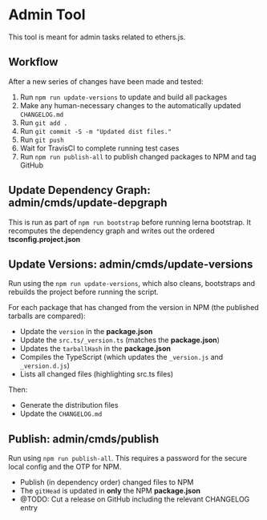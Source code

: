 Admin Tool
==========

This tool is meant for admin tasks related to ethers.js.


Workflow
--------

After a new series of changes have been made and tested:

1. Run `npm run update-versions` to update and build all packages
2. Make any human-necessary changes to the automatically updated `CHANGELOG.md`
3. Run `git add .`
4. Run `git commit -S -m "Updated dist files."`
5. Run `git push`
6. Wait for TravisCI to complete running test cases
7. Run `npm run publish-all` to publish changed packages to NPM and tag GitHub


Update Dependency Graph: admin/cmds/update-depgraph
---------------------------------------------------

This is run as part of `npm run bootstrap` before running lerna bootstrap.
It recomputes the dependency graph and writes out the ordered
**tsconfig.project.json**


Update Versions: admin/cmds/update-versions
-------------------------------------------

Run using the `npm run update-versions`, which also cleans, bootstraps  and
rebuilds the project before running the script.

For each package that has changed from the version in NPM (the published
tarballs are compared):

- Update the `version` in the **package.json**
- Update the `src.ts/_version.ts` (matches the **package.json**)
- Updates the `tarballHash` in the **package.json**
- Compiles the TypeScript (which updates the `_version.js` and `_version.d.js`)
- Lists all changed files (highlighting src.ts files)

Then:

- Generate the distribution files
- Update the `CHANGELOG.md`


Publish: admin/cmds/publish
---------------------------

Run using `npm run publish-all`. This requires a password for the secure
local config and the OTP for NPM.

- Publish (in dependency order) changed files to NPM
- The `gitHead` is updated in **only** the NPM **package.json**
- @TODO: Cut a release on GitHub including the relevant CHANGELOG entry

